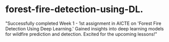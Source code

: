 # forest-fire-detection-using-DL.
"Successfully completed Week 1 - 1st assignment in AICTE on 'Forest Fire Detection Using Deep Learning.' Gained insights into deep learning models for wildfire prediction and detection. Excited for the upcoming lessons!"
